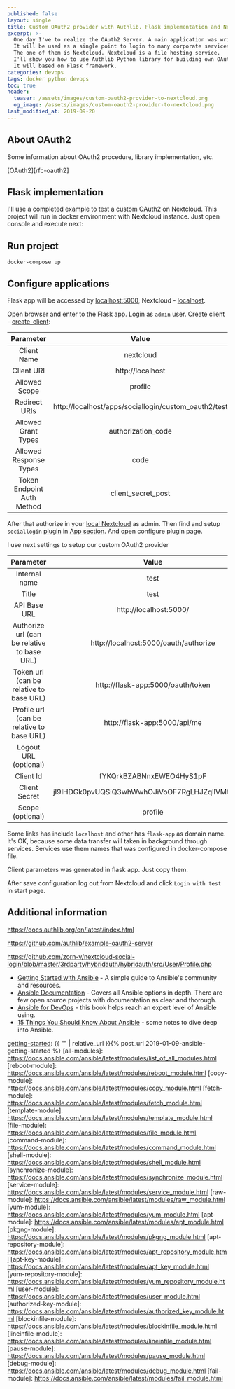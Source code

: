 ```yaml
---
published: false
layout: single
title: Custom OAuth2 provider with Authlib. Flask implementation and Nextcloud tested
excerpt: >-
  One day I've to realize the OAuth2 Server. A main application was written on Python.
  It will be used as a single point to login to many corporate services.
  The one of them is Nextcloud. Nextcloud is a file hosting service.
  I'll show you how to use Authlib Python library for building own OAuth2 Simple Server.
  It will based on Flask framework.
categories: devops
tags: docker python devops
toc: true
header:
  teaser: /assets/images/custom-oauth2-provider-to-nextcloud.png
  og_image: /assets/images/custom-oauth2-provider-to-nextcloud.png
last_modified_at: 2019-09-20
---
```


## About OAuth2

Some information about OAuth2 procedure, library implementation, etc.

[OAuth2][rfc-oauth2]

## Flask implementation

I'll use a completed example to test a custom OAuth2 on Nextcloud.
This project will run in docker environment with Nextcloud instance.
Just open console and execute next:

## Run project

```shell_module
docker-compose up
```

## Configure applications

Flask app will be accessed by [localhost:5000](http://localhost:5000/),
Nextcloud - [localhost](http://localhost/).

Open browser and enter to the Flask app. Login as `admin` user.
Create client - [create_client](http://localhost:5000/create_client):

|          Parameter         |                         Value                        |
|:--------------------------:|:----------------------------------------------------:|
| Client Name                | nextcloud                                            |
| Client URI                 | http://localhost                                     |
| Allowed Scope              | profile                                              |
| Redirect URIs              | http://localhost/apps/sociallogin/custom_oauth2/test |
| Allowed Grant Types        | authorization_code                                   |
| Allowed Response Types     | code                                                 |
| Token Endpoint Auth Method | client_secret_post                                   |


After that authorize in your [local Nextcloud](http://localhost/) as admin.
Then find and setup `sociallogin` [plugin](https://apps.nextcloud.com/apps/sociallogin) in [App section](http://localhost/settings/apps). And open configure plugin page.

I use next settings to setup our custom OAuth2 provider

|                  Parameter                  |                       Value                      |
|:-------------------------------------------:|:------------------------------------------------:|
| Internal name                               | test                                             |
| Title                                       | test                                             |
| API Base URL                                | http://localhost:5000/                           |
| Authorize url (can be relative to base URL) | http://localhost:5000/oauth/authorize            |
| Token url (can be relative to base URL)     | http://flask-app:5000/oauth/token                |
| Profile url (can be relative to base URL)   | http://flask-app:5000/api/me                     |
| Logout URL (optional)                       |                                                  |
| Client Id                                   | fYKQrkBZABNnxEWEO4HyS1pF                         |
| Client Secret                               | jI9lHDGk0pvUQSiQ3whWwhOJiVoOF7RgLHJZqllVMtoJEHpl |
| Scope (optional)                            | profile                                          |

Some links has include `localhost` and other has `flask-app` as domain name.
It's OK, because some data transfer will taken in background through services.
Services use them names that was configured in docker-compose file.

Client parameters was generated in flask app. Just copy them.

After save configuration log out from Nextcloud and click `Login with test`
in start page.



## Additional information
https://docs.authlib.org/en/latest/index.html

https://github.com/authlib/example-oauth2-server

https://github.com/zorn-v/nextcloud-social-login/blob/master/3rdparty/hybridauth/hybridauth/src/User/Profile.php


* [Getting Started with Ansible][getting-started] - A simple guide to Ansible's community and resources.
* [Ansible Documentation][docs] - Covers all Ansible options in depth. There are few open source projects with documentation as clear and thorough.
* [Ansible for DevOps][book] - this book helps reach an expert level of Ansible using.
* [15 Things You Should Know About Ansible][15-things] - some notes to dive deep into Ansible.

[getting-started]: https://docs.ansible.com/ansible/latest/user_guide/intro_getting_started.html
[docs]: https://docs.ansible.com/
[book]: https://leanpub.com/ansible-for-devops
[15-things]: http://codeheaven.io/15-things-you-should-know-about-ansible/

[getting-started]: {{ "" | relative_url }}{% post_url 2019-01-09-ansible-getting-started %}
[all-modules]: https://docs.ansible.com/ansible/latest/modules/list_of_all_modules.html
[reboot-module]: https://docs.ansible.com/ansible/latest/modules/reboot_module.html
[copy-module]: https://docs.ansible.com/ansible/latest/modules/copy_module.html
[fetch-module]: https://docs.ansible.com/ansible/latest/modules/fetch_module.html
[template-module]: https://docs.ansible.com/ansible/latest/modules/template_module.html
[file-module]: https://docs.ansible.com/ansible/latest/modules/file_module.html
[command-module]: https://docs.ansible.com/ansible/latest/modules/command_module.html
[shell-module]: https://docs.ansible.com/ansible/latest/modules/shell_module.html
[synchronize-module]: https://docs.ansible.com/ansible/latest/modules/synchronize_module.html
[service-module]: https://docs.ansible.com/ansible/latest/modules/service_module.html
[raw-module]: https://docs.ansible.com/ansible/latest/modules/raw_module.html
[yum-module]: https://docs.ansible.com/ansible/latest/modules/yum_module.html
[apt-module]: https://docs.ansible.com/ansible/latest/modules/apt_module.html
[pkgng-module]: https://docs.ansible.com/ansible/latest/modules/pkgng_module.html
[apt-repository-module]: https://docs.ansible.com/ansible/latest/modules/apt_repository_module.html
[apt-key-module]: https://docs.ansible.com/ansible/latest/modules/apt_key_module.html
[yum-repository-module]: https://docs.ansible.com/ansible/latest/modules/yum_repository_module.html
[user-module]: https://docs.ansible.com/ansible/latest/modules/user_module.html
[authorized-key-module]: https://docs.ansible.com/ansible/latest/modules/authorized_key_module.html
[blockinfile-module]: https://docs.ansible.com/ansible/latest/modules/blockinfile_module.html
[lineinfile-module]: https://docs.ansible.com/ansible/latest/modules/lineinfile_module.html
[pause-module]: https://docs.ansible.com/ansible/latest/modules/pause_module.html
[debug-module]: https://docs.ansible.com/ansible/latest/modules/debug_module.html
[fail-module]: https://docs.ansible.com/ansible/latest/modules/fail_module.html
